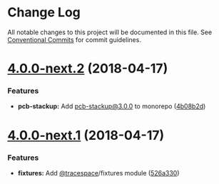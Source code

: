 # Change Log

All notable changes to this project will be documented in this file.
See [Conventional Commits](https://conventionalcommits.org) for commit guidelines.

<a name="4.0.0-next.2"></a>
# [4.0.0-next.2](https://github.com/tracespace/tracespace/compare/v4.0.0-next.1...v4.0.0-next.2) (2018-04-17)

### Features

* **pcb-stackup:** Add pcb-stackup@3.0.0 to monorepo ([4b08b2d](https://github.com/tracespace/tracespace/commit/4b08b2d))





<a name="4.0.0-next.1"></a>
# [4.0.0-next.1](https://github.com/tracespace/tracespace/compare/v4.0.0-next.0...v4.0.0-next.1) (2018-04-17)


### Features

* **fixtures:** Add [@tracespace](https://github.com/tracespace)/fixtures module ([526a330](https://github.com/tracespace/tracespace/commit/526a330))
